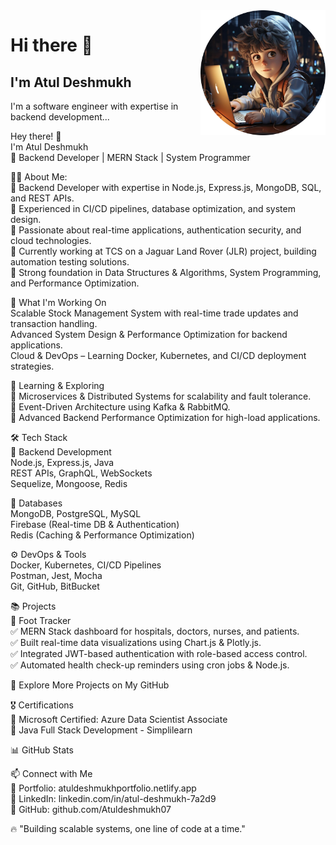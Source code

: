 <img align="right" width="200" src="https://github.com/Atuldeshmukh07/Atuldeshmukh07/blob/main/image_1.png">

# Hi there 👋

## I'm Atul Deshmukh

I'm a software engineer with expertise in backend development...




Hey there! 👋    
I'm Atul Deshmukh   
🚀 Backend Developer | MERN Stack | System Programmer  

👨‍💻 About Me:  
🔹 Backend Developer with expertise in Node.js, Express.js, MongoDB, SQL, and REST APIs.  
🔹 Experienced in CI/CD pipelines, database optimization, and system design.  
🔹 Passionate about real-time applications, authentication security, and cloud technologies.  
🔹 Currently working at TCS on a Jaguar Land Rover (JLR) project, building automation testing solutions.      
🔹 Strong foundation in Data Structures & Algorithms, System Programming, and Performance Optimization.   

🚀 What I'm Working On  
Scalable Stock Management System with real-time trade updates and transaction handling.  
Advanced System Design & Performance Optimization for backend applications.  
Cloud & DevOps – Learning Docker, Kubernetes, and CI/CD deployment strategies.  

📖 Learning & Exploring  
📌 Microservices & Distributed Systems for scalability and fault tolerance.   
📌 Event-Driven Architecture using Kafka & RabbitMQ.   
📌 Advanced Backend Performance Optimization for high-load applications.  

🛠 Tech Stack  
🚀 Backend Development   
Node.js, Express.js, Java  
REST APIs, GraphQL, WebSockets  
Sequelize, Mongoose, Redis  

📂 Databases  
MongoDB, PostgreSQL, MySQL  
Firebase (Real-time DB & Authentication)  
Redis (Caching & Performance Optimization)  

⚙️ DevOps & Tools  
Docker, Kubernetes, CI/CD Pipelines  
Postman, Jest, Mocha  
Git, GitHub, BitBucket  

📚 Projects  
🔹 Foot Tracker  
✅ MERN Stack dashboard for hospitals, doctors, nurses, and patients.  
✅ Built real-time data visualizations using Chart.js & Plotly.js.  
✅ Integrated JWT-based authentication with role-based access control.   
✅ Automated health check-up reminders using cron jobs & Node.js.    

🔗 Explore More Projects on My GitHub  

🎖 Certifications  
🏅 Microsoft Certified: Azure Data Scientist Associate  
🏅 Java Full Stack Development - Simplilearn  

📊 GitHub Stats  

📫 Connect with Me  
🔗 Portfolio: atuldeshmukhportfolio.netlify.app  
🔗 LinkedIn: linkedin.com/in/atul-deshmukh-7a2d9   
🔗 GitHub: github.com/Atuldeshmukh07   

🔥 "Building scalable systems, one line of code at a time."  
